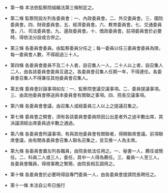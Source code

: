 * 第一條 本法依監察院組織法第三條制定之。

* 第二條 監察院設左列各委員會：一、內政委員會。二、外交委員會。三、國防委員會。四、財政委員會。五、經濟委員會。六、教育委員會。七、交通委員會。八、司法委員會。九、邊政委員會。十、僑政委員會。前項委員會於必要時，得依法分設或合併之。

* 第三條 各委員會委員。由監察委員分任之；每一委員以任三委員會委員為限，每一委員會人數，不得超過三十人。

* 第四條 各委員會委員不及二十人者，設召集人一人，二十人以上者，設召集人二人，由各該委員會委員互選之。各委員會召集人任期一年，不得連任。各委員會召集人不得兼任其他委員會召集人。

* 第五條 委員會討論事項如左：一、監察院會議交議事項。二、委員提議事項。三、由其他委員會移送與本委員會有關聯之事項。四、院長交議事項。

* 第六條 各委員會會議，由召集人或經委員三人以上之提議召集之。

* 第七條 委員會之開會，須有各該委員會委員除因公出差者外之過半數出席，其決議須經出席委員過半數之通過。

* 第八條 各委員會所議事項，有與其他委員會有關聯者，得開聯席會議。前項聯席會議，由有關各委員會召集人聯名召集之，並互推一人為主席。

* 第九條 各委員會置左列各職員，由院長依法任用之。一、秘書一人，薦任或簡任。二、科員二人或三人，委任，其中一人得為薦任。三、雇員一人至三人。各委員會職員，得視事務之繁簡，由院長相互調用之。

* 第十條 各委員會於必要時得設專門委員一人，由各委員會提請院長聘任之。

* 第十一條 本法自公布日施行

